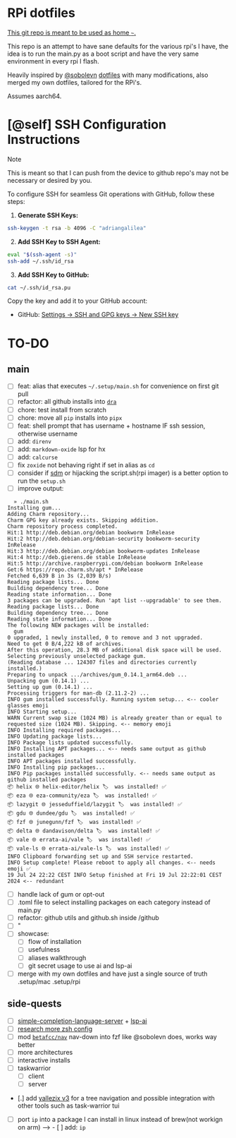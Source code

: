 # RPi dotfiles

[This git repo is meant to be used as home `~`.](https://drewdevault.com/2019/12/30/dotfiles.html)

This repo is an attempt to have sane defaults for the various rpi's I have, the idea is to run the main.py as a boot script and have the very same environment in every rpi I flash.

Heavily inspired by [@sobolevn](https://github.com/sobolevn) [dotfiles](https://github.com/sobolevn/dotfiles) with many modifications, also merged my own dotfiles, tailored for the RPi's.

Assumes aarch64.

# [@self] SSH Configuration Instructions

> [!NOTE]  
> This is meant so that I can push from the device to github repo's may not be necessary or desired by you.

To configure SSH for seamless Git operations with GitHub, follow these steps:

1. **Generate SSH Keys:**

```sh
ssh-keygen -t rsa -b 4096 -C "adriangalilea"
```

2. **Add SSH Key to SSH Agent:**

```sh
eval "$(ssh-agent -s)"
ssh-add ~/.ssh/id_rsa
```

3. **Add SSH Key to GitHub:**
  ```sh
  cat ~/.ssh/id_rsa.pu
  ```

   Copy the key and add it to your GitHub account:
   - GitHub: [Settings -> SSH and GPG keys -> New SSH key](https://github.com/settings/keys)

# TO-DO

## main

- [ ] feat: alias that executes `~/.setup/main.sh` for convenience on first git pull
- [ ] refactor: all github installs into [`dra`](https://github.com/devmatteini/dra)
- [ ] chore: test install from scratch
- [ ] chore: move all `pip` installs into `pipx`
- [ ] feat: shell prompt that has username + hostname IF ssh session, otherwise username
- [ ] add: `direnv`
- [ ] add: `markdown-oxide` lsp for hx
- [ ] add: `calcurse`
- [ ] fix `zoxide` not behaving right if set in alias as `cd` 
- [ ] consider if [sdm](https://github.com/gitbls/sdm) or hijacking the script.sh(rpi imager) is a better option to run the `setup.sh`
- [ ] improve output:
```
  » ./main.sh
Installing gum...
Adding Charm repository...
Charm GPG key already exists. Skipping addition.
Charm repository process completed.
Hit:1 http://deb.debian.org/debian bookworm InRelease
Hit:2 http://deb.debian.org/debian-security bookworm-security InRelease                                                 
Hit:3 http://deb.debian.org/debian bookworm-updates InRelease                                                           
Hit:4 http://deb.gierens.de stable InRelease                                                  
Hit:5 http://archive.raspberrypi.com/debian bookworm InRelease                                
Get:6 https://repo.charm.sh/apt * InRelease                             
Fetched 6,639 B in 3s (2,039 B/s)
Reading package lists... Done
Building dependency tree... Done
Reading state information... Done
3 packages can be upgraded. Run 'apt list --upgradable' to see them.
Reading package lists... Done
Building dependency tree... Done
Reading state information... Done
The following NEW packages will be installed:
  gum
0 upgraded, 1 newly installed, 0 to remove and 3 not upgraded.
Need to get 0 B/4,222 kB of archives.
After this operation, 28.3 MB of additional disk space will be used.
Selecting previously unselected package gum.
(Reading database ... 124307 files and directories currently installed.)
Preparing to unpack .../archives/gum_0.14.1_arm64.deb ...
Unpacking gum (0.14.1) ...
Setting up gum (0.14.1) ...
Processing triggers for man-db (2.11.2-2) ...
INFO gum installed successfully. Running system setup... <-- cooler glasses emoji
INFO Starting setup...
WARN Current swap size (1024 MB) is already greater than or equal to requested size (1024 MB). Skipping. <-- memory emoji
INFO Installing required packages...
INFO Updating package lists...
INFO Package lists updated successfully.
INFO Installing APT packages... <-- needs same output as github installed packages
INFO APT packages installed successfully.
INFO Installing pip packages...
INFO Pip packages installed successfully. <-- needs same output as github installed packages
📦 helix 🌐 helix-editor/helix 🏷️  was installed! ✅
📦 eza 🌐 eza-community/eza 🏷️  was installed! ✅
📦 lazygit 🌐 jesseduffield/lazygit 🏷️  was installed! ✅
📦 gdu 🌐 dundee/gdu 🏷️  was installed! ✅
📦 fzf 🌐 junegunn/fzf 🏷️  was installed! ✅
📦 delta 🌐 dandavison/delta 🏷️  was installed! ✅
📦 vale 🌐 errata-ai/vale 🏷️  was installed! ✅
📦 vale-ls 🌐 errata-ai/vale-ls 🏷️  was installed! ✅
INFO Clipboard forwarding set up and SSH service restarted.
INFO Setup complete! Please reboot to apply all changes. <-- needs emoji ✅
19 Jul 24 22:22 CEST INFO Setup finished at Fri 19 Jul 22:22:01 CEST 2024 <-- redundant
````
- [ ] handle lack of gum or opt-out
- [ ] .toml file to select installing packages on each category instead of main.py
- [ ] refactor: github utils and github.sh inside /github
- [ ] "
- [ ] showcase:
  - [ ] flow of installation
  - [ ] usefulness
  - [ ] aliases walkthrough
  - [ ] git secret usage to use ai and lsp-ai
- [ ] merge with my own dotfiles and have just a single source of truth .setup/mac .setup/rpi
  
## side-quests 
- [ ] [simple-completion-language-server](https://github.com/estin/simple-completion-language-server) + [lsp-ai](https://github.com/SilasMarvin/lsp-ai)
- [ ] [research more zsh config](https://github.com/changs/slimzsh?tab=readme-ov-file#fasd)
- [ ] mod [`betafcc/nav`](https://github.com/betafcc/nav) nav-down into fzf like @sobolevn does, works way better
- [ ] more architectures
- [ ] interactive installs
- [ ] taskwarrior
  - [ ] client
  - [ ] server
- [.] add [yallezix v3](https://github.com/luccahuguet/zellij) for a tree navigation and possible integration with other tools such as task-warrior tui
- [ ] port `ip` into a package I can install in linux instead of brew(not workign on arm) --> - [ ] add: `ip`
